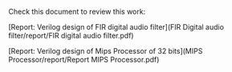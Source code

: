 Check this document to review this work:

[Report: Verilog design of FIR digital audio filter](FIR Digital audio filter/report/FIR digital audio filter.pdf)

[Report: Verilog design of Mips Processor of 32 bits](MIPS Processor/report/Report MIPS Processor.pdf)
